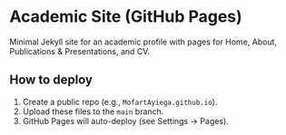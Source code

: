 # Academic Site (GitHub Pages)

Minimal Jekyll site for an academic profile with pages for Home, About, Publications & Presentations, and CV.

## How to deploy
1. Create a public repo (e.g., `MofartAyiega.github.io`).
2. Upload these files to the `main` branch.
3. GitHub Pages will auto-deploy (see Settings → Pages).